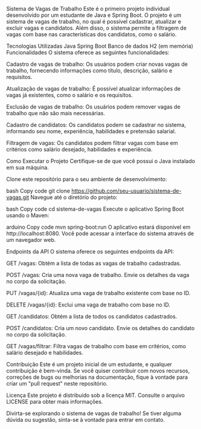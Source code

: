 Sistema de Vagas de Trabalho
Este é o primeiro projeto individual desenvolvido por um estudante de Java e Spring Boot. O projeto é um sistema de vagas de trabalho, no qual é possível cadastrar, atualizar e excluir vagas e candidatos. Além disso, o sistema permite a filtragem de vagas com base nas características dos candidatos, como o salário.

Tecnologias Utilizadas
Java
Spring Boot
Banco de dados H2 (em memória)
Funcionalidades
O sistema oferece as seguintes funcionalidades:

Cadastro de vagas de trabalho: Os usuários podem criar novas vagas de trabalho, fornecendo informações como título, descrição, salário e requisitos.

Atualização de vagas de trabalho: É possível atualizar informações de vagas já existentes, como o salário e os requisitos.

Exclusão de vagas de trabalho: Os usuários podem remover vagas de trabalho que não são mais necessárias.

Cadastro de candidatos: Os candidatos podem se cadastrar no sistema, informando seu nome, experiência, habilidades e pretensão salarial.

Filtragem de vagas: Os candidatos podem filtrar vagas com base em critérios como salário desejado, habilidades e experiência.

Como Executar o Projeto
Certifique-se de que você possui o Java instalado em sua máquina.

Clone este repositório para o seu ambiente de desenvolvimento:

bash
Copy code
git clone https://github.com/seu-usuario/sistema-de-vagas.git
Navegue até o diretório do projeto:

bash
Copy code
cd sistema-de-vagas
Execute o aplicativo Spring Boot usando o Maven:

arduino
Copy code
mvn spring-boot:run
O aplicativo estará disponível em http://localhost:8080. Você pode acessar a interface do sistema através de um navegador web.

Endpoints da API
O sistema oferece os seguintes endpoints da API:

GET /vagas: Obtém a lista de todas as vagas de trabalho cadastradas.

POST /vagas: Cria uma nova vaga de trabalho. Envie os detalhes da vaga no corpo da solicitação.

PUT /vagas/{id}: Atualiza uma vaga de trabalho existente com base no ID.

DELETE /vagas/{id}: Exclui uma vaga de trabalho com base no ID.

GET /candidatos: Obtém a lista de todos os candidatos cadastrados.

POST /candidatos: Cria um novo candidato. Envie os detalhes do candidato no corpo da solicitação.

GET /vagas/filtrar: Filtra vagas de trabalho com base em critérios, como salário desejado e habilidades.

Contribuição
Este é um projeto inicial de um estudante, e qualquer contribuição é bem-vinda. Se você quiser contribuir com novos recursos, correções de bugs ou melhorias na documentação, fique à vontade para criar um "pull request" neste repositório.

Licença
Este projeto é distribuído sob a licença MIT. Consulte o arquivo LICENSE para obter mais informações.

Divirta-se explorando o sistema de vagas de trabalho! Se tiver alguma dúvida ou sugestão, sinta-se à vontade para entrar em contato.
